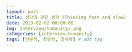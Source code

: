 ```yaml
---
layout: post
title: 생각에 관한 생각 (Thinking fast and slow)
date: 2019-02-02 00:00:00
img: interview/humanity/.png
categories: [interview-humanity] 
tags: [인문학, 경영학, 경제학] # add tag
---
```


